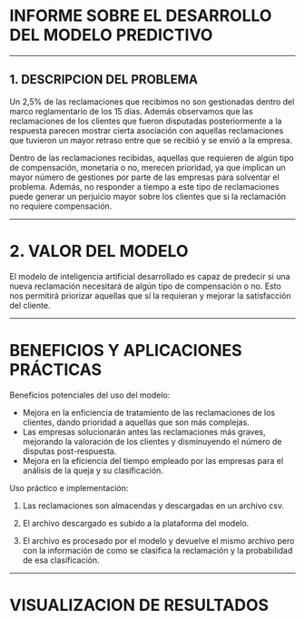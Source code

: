 # INFORME SOBRE EL DESARROLLO DEL MODELO PREDICTIVO

---

## 1. DESCRIPCION DEL PROBLEMA

Un 2,5% de las reclamaciones que recibimos no son gestionadas dentro del marco reglamentario de los 15 días. Además observamos que las reclamaciones de los clientes que fueron disputadas posteriormente a la respuesta parecen mostrar cierta asociación con aquellas reclamaciones que tuvieron un mayor retraso entre que se recibió y se envió a la empresa.

Dentro de las reclamaciones recibidas, aquellas que requieren de algún tipo de compensación, monetaria o no, merecen prioridad, ya que implican un mayor número de gestiones por parte de las empresas para solventar el problema. Además, no responder a tiempo a este tipo de reclamaciones puede generar un perjuicio mayor sobre los clientes que si la reclamación no requiere compensación.

---

# 2. VALOR DEL MODELO

El modelo de inteligencia artificial desarrollado es capaz de predecir si una nueva reclamación necesitará de algún tipo de compensación o no. Esto nos permitirá priorizar aquellas que sí la requieran y mejorar la satisfacción del cliente. 


---

# BENEFICIOS Y APLICACIONES PRÁCTICAS

Beneficios potenciales del uso del modelo:
- Mejora en la enficiencia de tratamiento de las reclamaciones de los clientes, dando prioridad a aquellas que son más complejas.
- Las empresas solucionarán antes las reclamaciones más graves, mejorando la valoración de los clientes y disminuyendo el número de disputas post-respuesta.
- Mejora en la eficiencia del tiempo empleado por las empresas para el análisis de la queja y su clasificación.

Uso práctico e implementación:

1. Las reclamaciones son almacendas y descargadas en un archivo csv.

2. El archivo descargado es subido a la plataforma del modelo.
3. El archivo es procesado por el modelo y devuelve el mismo archivo pero con la información de como se clasifica la reclamación y la probabilidad de esa clasificación.




---

# VISUALIZACION DE RESULTADOS
